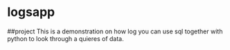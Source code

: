 # logsapp

##project
This is a demonstration on how log you can use sql together with python to look through a quieres of data.
